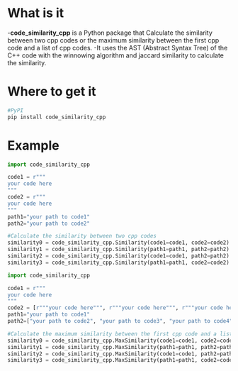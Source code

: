 # What is it
-**code_similarity_cpp** is a Python package that Calculate the similarity between two cpp codes or the maximum similarity between the first cpp code and a list of cpp codes.
-It uses the AST (Abstract Syntax Tree) of the C++ code with the winnowing algorithm and jaccard similarity to calculate the similarity.
# Where to get it
```sh
#PyPI
pip install code_similarity_cpp
```
# Example
```python
import code_similarity_cpp

code1 = r"""
your code here
"""
code2 = r"""
your code here
"""
path1="your path to code1"
path2="your path to code2"

#Calculate the similarity between two cpp codes
similarity0 = code_similarity_cpp.Similarity(code1=code1, code2=code2)
similarity1 = code_similarity_cpp.Similarity(path1=path1, path2=path2)
similarity2 = code_similarity_cpp.Similarity(code1=code1, path2=path2)
similarity3 = code_similarity_cpp.Similarity(path1=path1, code2=code2)
```
```python
import code_similarity_cpp

code1 = r"""
your code here
"""
code2 = [r"""your code here""", r"""your code here""", r"""your code here""",...]]
path1="your path to code1"
path2=["your path to code2", "your path to code3", "your path to code4", ...]

#Calculate the maximum similarity between the first cpp code and a list of cpp codes
similarity0 = code_similarity_cpp.MaxSimilarity(code1=code1, code2=code2)
similarity1 = code_similarity_cpp.MaxSimilarity(path1=path1, path2=path2)
similarity2 = code_similarity_cpp.MaxSimilarity(code1=code1, path2=path2)
similarity3 = code_similarity_cpp.MaxSimilarity(path1=path1, code2=code2)
```